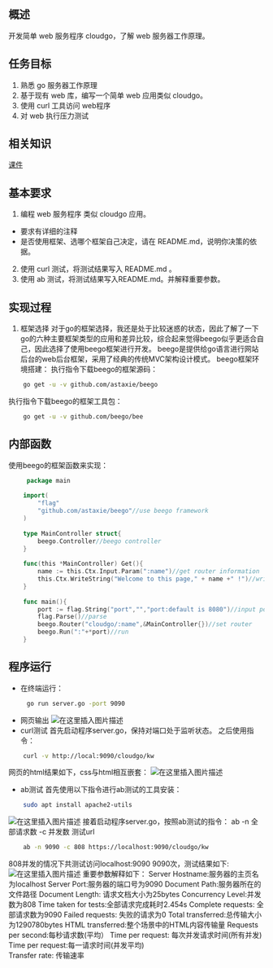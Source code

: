 ## 概述

开发简单 web 服务程序 cloudgo，了解 web 服务器工作原理。

## 任务目标

  1. 熟悉 go 服务器工作原理 
  2. 基于现有 web 库，编写一个简单 web 应用类似 cloudgo。 
  3. 使用 curl 工具访问 web程序
  4. 对 web 执行压力测试

## 相关知识

[课件](http://blog.csdn.net/pmlpml/article/details/78404838)

## 基本要求

  1. 编程 web 服务程序 类似 cloudgo 应用。 
   -  要求有详细的注释 
   -  是否使用框架、选哪个框架自己决定，请在 README.md，说明你决策的依据。
  2. 使用 curl 测试，将测试结果写入 README.md 。
  3. 使用 ab 测试，将测试结果写入README.md。并解释重要参数。

 ## 实现过程
  1. 框架选择
       对于go的框架选择，我还是处于比较迷惑的状态，因此了解了一下go的六种主要框架类型的应用和差异比较，综合起来觉得beego似乎更适合自己，因此选择了使用beego框架进行开发。
        		beego是提供给go语言进行网站后台的web后台框架，采用了经典的传统MVC架构设计模式。
        		beego框架环境搭建：
        		执行指令下载beego的框架源码：
```bash
	go get -u -v github.com/astaxie/beego
```
执行指令下载beego的框架工具包：

```bash
	go get -u -v github.com/beego/bee
```
## 内部函数
 使用beego的框架函数来实现：

```go
	 package main
	
	import(
		"flag"
		"github.com/astaxie/beego"//use beego framework
	)
	
	type MainController struct{
		beego.Controller//beego controller
	}
	
	func(this *MainController) Get(){
		name := this.Ctx.Input.Param(":name")//get router information
		this.Ctx.WriteString("Welcome to this page," + name +" !")//write
	}
	
	func main(){
		port := flag.String("port","","port:default is 8080")//input port number
		flag.Parse()//parse
		beego.Router("cloudgo/:name",&MainController{})//set router
		beego.Run(":"+*port)//run
	}
```

 		 

 ## 程序运行
 - 在终端运行：

```bash
	 go run server.go -port 9090
```
- 网页输出
  ![在这里插入图片描述](https://img-blog.csdnimg.cn/20191112101434337.png?x-oss-process=image/watermark,type_ZmFuZ3poZW5naGVpdGk,shadow_10,text_aHR0cHM6Ly9ibG9nLmNzZG4ubmV0L2t3NDExNzE4MTk4,size_16,color_FFFFFF,t_70)
- curl测试
  首先启动程序server.go，保持对端口处于监听状态。
  之后使用指令：
```bash
	curl -v http://local:9090/cloudgo/kw
```
网页的html结果如下，css与html相互嵌套：
![在这里插入图片描述](https://img-blog.csdnimg.cn/20191112102923501.PNG?x-oss-process=image/watermark,type_ZmFuZ3poZW5naGVpdGk,shadow_10,text_aHR0cHM6Ly9ibG9nLmNzZG4ubmV0L2t3NDExNzE4MTk4,size_16,color_FFFFFF,t_70)
- ab测试
  首先使用以下指令进行ab测试的工具安装：
```bash
	sudo apt install apache2-utils
```
![在这里插入图片描述](https://img-blog.csdnimg.cn/20191112103655793.PNG?x-oss-process=image/watermark,type_ZmFuZ3poZW5naGVpdGk,shadow_10,text_aHR0cHM6Ly9ibG9nLmNzZG4ubmV0L2t3NDExNzE4MTk4,size_16,color_FFFFFF,t_70)
	接着启动程序server.go，按照ab测试的指令：
	ab -n 全部请求数 -c 并发数 测试url
	

```bash
	ab -n 9090 -c 808 https://localhost:9090/cloudgo/kw
```
808并发的情况下共测试访问localhost:9090 9090次，测试结果如下:
	![在这里插入图片描述](https://img-blog.csdnimg.cn/20191112103737203.PNG?x-oss-process=image/watermark,type_ZmFuZ3poZW5naGVpdGk,shadow_10,text_aHR0cHM6Ly9ibG9nLmNzZG4ubmV0L2t3NDExNzE4MTk4,size_16,color_FFFFFF,t_70)
	重要参数解释如下：
	Server Hostname:服务器的主页名为localhost
	Server Port:服务器的端口号为9090
	Document Path:服务器所在的文件路径
	Document Length: 请求文档大小为25bytes
	Concurrency Level:并发数为808
	Time taken for tests:全部请求完成耗时2.454s
	Complete requests: 全部请求数为9090
	Failed requests: 失败的请求为0
	Total transferred:总传输大小为1290780bytes
	HTML transferred:整个场景中的HTML内容传输量
	Requests per second:每秒请求数(平均）
	Time per request: 每次并发请求时间(所有并发) 
	Time per request:每一请求时间(并发平均)  
	Transfer rate: 传输速率